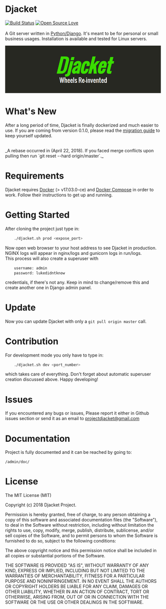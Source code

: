 # Djacket
[![Build Status](https://travis-ci.org/Djacket/djacket.svg?branch=master)](https://travis-ci.org/Djacket/djacket)
[![Open Source Love](https://badges.frapsoft.com/os/mit/mit.svg?v=102)](https://github.com/ellerbrock/open-source-badge/)
<br><br>
A Git server written in [Python/Django](https://www.djangoproject.com/). It's meant to be for personal
or small business usages. Installation is available and tested for Linux servers.

<p align="center">
	<img src="index.png" alt="Index"/>
</p>


# What's New
After a long period of time, Djacket is finally dockerized and much easier to use. If you are coming from version 0.1.0, please read the [migration guide](https://github.com/Djacket/djacket/wiki/Migration-from-v0.1.0) to keep yourself updated.

<br>
_A rebase occurred in (April 22, 2018). If you faced merge conflicts upon pulling then run  `git reset --hard origin/master`._


# Requirements
Djacket requires [Docker](https://www.docker.com/) (> v17.03.0-ce) and [Docker Compose](https://docs.docker.com/compose/) in order to work. Follow their instructions to get up and running.


# Getting Started
After cloning the project just type in:
```bash
    ./djacket.sh prod <expose_port>
```
Now open web browser to your host address to see Djacket in production. NGINX logs will appear in nginx/logs and gunicorn logs in run/logs.<br>
This process will also create a superuser with
```
    username: admin
    password: lukedidntknow
```
credentials, if there's not any. Keep in mind to change/remove this and create another one in Django admin panel.


# Update
Now you can update Djacket with only a ```git pull origin master``` call.


# Contribution
For development mode you only have to type in:
```bash
    ./djacket.sh dev <port_number>
```
which takes care of everything. Don't forget about automatic superuser creation discussed above. Happy developing!


# Issues
If you encountered any bugs or issues, Please report it either in Github issues section or send it as
an email to [projectdjacket@gmail.com](mailto:projectdjacket@gmail.com)


# Documentation
Project is fully documented and it can be reached by going to:
```
/admin/doc/
```


# License

The MIT License (MIT)

Copyright (c) 2018 Djacket Project.

Permission is hereby granted, free of charge, to any person obtaining a copy
of this software and associated documentation files (the "Software"), to deal
in the Software without restriction, including without limitation the rights
to use, copy, modify, merge, publish, distribute, sublicense, and/or sell
copies of the Software, and to permit persons to whom the Software is
furnished to do so, subject to the following conditions:

The above copyright notice and this permission notice shall be included in
all copies or substantial portions of the Software.

THE SOFTWARE IS PROVIDED "AS IS", WITHOUT WARRANTY OF ANY KIND, EXPRESS OR
IMPLIED, INCLUDING BUT NOT LIMITED TO THE WARRANTIES OF MERCHANTABILITY,
FITNESS FOR A PARTICULAR PURPOSE AND NONINFRINGEMENT. IN NO EVENT SHALL THE
AUTHORS OR COPYRIGHT HOLDERS BE LIABLE FOR ANY CLAIM, DAMAGES OR OTHER
LIABILITY, WHETHER IN AN ACTION OF CONTRACT, TORT OR OTHERWISE, ARISING FROM,
OUT OF OR IN CONNECTION WITH THE SOFTWARE OR THE USE OR OTHER DEALINGS IN THE SOFTWARE.
